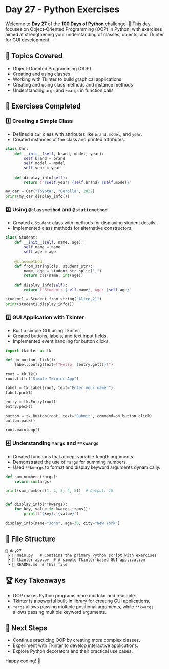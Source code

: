 # Day 27 - Python Exercises

Welcome to **Day 27** of the **100 Days of Python** challenge! 🎯 This day focuses on Object-Oriented Programming (OOP) in Python, with exercises aimed at strengthening your understanding of classes, objects, and Tkinter for GUI development.

## 🚀 Topics Covered
- Object-Oriented Programming (OOP)
- Creating and using classes
- Working with Tkinter to build graphical applications
- Creating and using class methods and instance methods
- Understanding `args` and `kwargs` in function calls

## 📝 Exercises Completed

### 1️⃣ **Creating a Simple Class**
- Defined a `Car` class with attributes like `brand`, `model`, and `year`.
- Created instances of the class and printed attributes.

```python
class Car:
    def __init__(self, brand, model, year):
        self.brand = brand
        self.model = model
        self.year = year
    
    def display_info(self):
        return f"{self.year} {self.brand} {self.model}"

my_car = Car("Toyota", "Corolla", 2022)
print(my_car.display_info())
```

### 2️⃣ **Using `@classmethod` and `@staticmethod`**
- Created a `Student` class with methods for displaying student details.
- Implemented class methods for alternative constructors.

```python
class Student:
    def __init__(self, name, age):
        self.name = name
        self.age = age
    
    @classmethod
    def from_string(cls, student_str):
        name, age = student_str.split(",")
        return cls(name, int(age))
    
    def display_info(self):
        return f"Student: {self.name}, Age: {self.age}"

student1 = Student.from_string("Alice,21")
print(student1.display_info())
```

### 3️⃣ **GUI Application with Tkinter**
- Built a simple GUI using Tkinter.
- Created buttons, labels, and text input fields.
- Implemented event handling for button clicks.

```python
import tkinter as tk

def on_button_click():
    label.config(text=f"Hello, {entry.get()}!")

root = tk.Tk()
root.title("Simple Tkinter App")

label = tk.Label(root, text="Enter your name:")
label.pack()

entry = tk.Entry(root)
entry.pack()

button = tk.Button(root, text="Submit", command=on_button_click)
button.pack()

root.mainloop()
```

### 4️⃣ **Understanding `*args` and `**kwargs`**
- Created functions that accept variable-length arguments.
- Demonstrated the use of `*args` for summing numbers.
- Used `**kwargs` to format and display keyword arguments dynamically.

```python
def sum_numbers(*args):
    return sum(args)

print(sum_numbers(1, 2, 3, 4, 5))  # Output: 15


def display_info(**kwargs):
    for key, value in kwargs.items():
        print(f"{key}: {value}")

display_info(name="John", age=30, city="New York")
```

## 📂 File Structure
```
📁 day27
 ┣ 📜 main.py   # Contains the primary Python script with exercises
 ┣ 📜 tkinter_app.py  # A simple Tkinter-based GUI application
 ┗ 📜 README.md  # This file
```

## 🏆 Key Takeaways
- OOP makes Python programs more modular and reusable.
- Tkinter is a powerful built-in library for creating GUI applications.
- `*args` allows passing multiple positional arguments, while `**kwargs` allows passing multiple keyword arguments.

## 🎯 Next Steps
- Continue practicing OOP by creating more complex classes.
- Experiment with Tkinter to develop interactive applications.
- Explore Python decorators and their practical use cases.

Happy coding! 🚀

